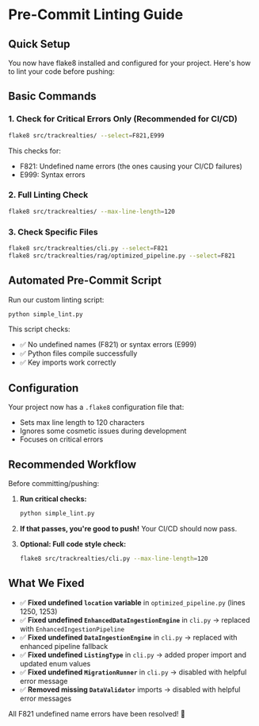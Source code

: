 # Pre-Commit Linting Guide

## Quick Setup

You now have flake8 installed and configured for your project. Here's how to lint your code before pushing:

## Basic Commands

### 1. Check for Critical Errors Only (Recommended for CI/CD)
```bash
flake8 src/trackrealties/ --select=F821,E999
```
This checks for:
- F821: Undefined name errors (the ones causing your CI/CD failures)
- E999: Syntax errors

### 2. Full Linting Check
```bash
flake8 src/trackrealties/ --max-line-length=120
```

### 3. Check Specific Files
```bash
flake8 src/trackrealties/cli.py --select=F821
flake8 src/trackrealties/rag/optimized_pipeline.py --select=F821
```

## Automated Pre-Commit Script

Run our custom linting script:
```bash
python simple_lint.py
```

This script checks:
- ✅ No undefined names (F821) or syntax errors (E999)
- ✅ Python files compile successfully
- ✅ Key imports work correctly

## Configuration

Your project now has a `.flake8` configuration file that:
- Sets max line length to 120 characters
- Ignores some cosmetic issues during development
- Focuses on critical errors

## Recommended Workflow

Before committing/pushing:

1. **Run critical checks:**
   ```bash
   python simple_lint.py
   ```

2. **If that passes, you're good to push!** Your CI/CD should now pass.

3. **Optional: Full code style check:**
   ```bash
   flake8 src/trackrealties/cli.py --max-line-length=120
   ```

## What We Fixed

- ✅ **Fixed undefined `location` variable** in `optimized_pipeline.py` (lines 1250, 1253)
- ✅ **Fixed undefined `EnhancedDataIngestionEngine`** in `cli.py` → replaced with `EnhancedIngestionPipeline`
- ✅ **Fixed undefined `DataIngestionEngine`** in `cli.py` → replaced with enhanced pipeline fallback
- ✅ **Fixed undefined `ListingType`** in `cli.py` → added proper import and updated enum values
- ✅ **Fixed undefined `MigrationRunner`** in `cli.py` → disabled with helpful error message
- ✅ **Removed missing `DataValidator`** imports → disabled with helpful error messages

All F821 undefined name errors have been resolved! 🎉

